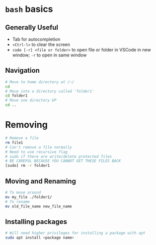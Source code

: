 # `bash` basics

## Generally Useful

- Tab for autocompletion
- `<Ctrl-l>` to clear the screen
- `code [-r] <file or folder>` to open file or folder in VSCode in new window; `-r` to open in same window

## Navigation

```bash
# Move to home directory at /~/
cd
# Move into a directory called 'folder1'
cd folder1
# Move one directory UP
cd ..
```

# Removing

```bash
# Remove a file
rm file1
# Can't remove a file normally
# Need to use recursive flag
# sudo if there are write/delete protected files
# BE CAREFUL BECAUSE YOU CANNOT GET THESE FILES BACK
[sudo] rm -r folder1
```

## Moving and Renaming

```bash
# To move around
mv my_file ./folder1/
# To rename
mv old_file_name new_file_name
```

## Installing packages

```bash
# Will need higher privileges for installing a package with apt
sudo apt install <package name>
```
